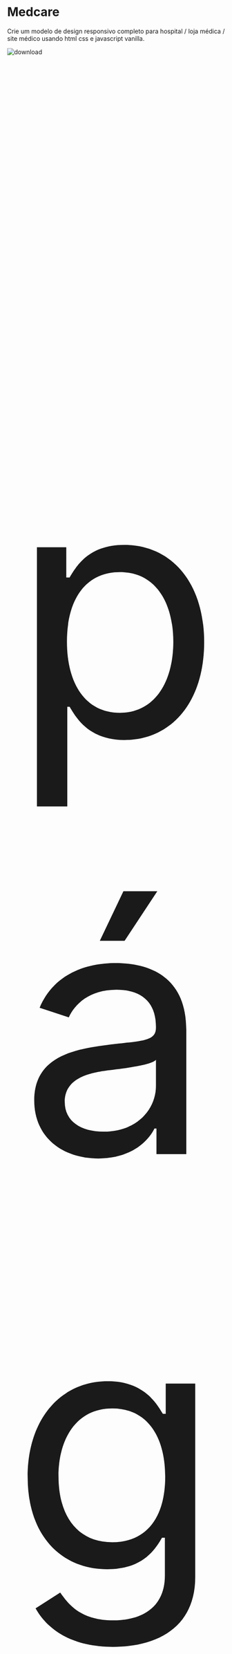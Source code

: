 # Medcare
<p style="text-align: justify;"  align="center">Crie um modelo de design responsivo completo para hospital / loja médica / site médico usando html css e javascript vanilla.</p>


![download](https://user-images.githubusercontent.com/71099757/131668021-9e24f2e9-c554-43a9-b4e1-c97a3e102439.png)

<p style="font-size:50rem;" align="center" >página da web completa</p>

![Web capture_1-9-2021_18047_medcare-hospital netlify app](https://user-images.githubusercontent.com/71099757/131667998-dd8a1a92-1373-4d29-b3ee-8260a4bb6a1e.jpeg)


<p style="text-align: justify;" align="center">A principal característica deste site são:

✔ seção de cabeçalho responsiva usando flexbox.

✔ seção inicial responsiva usando css flexbox.

✔ seção de caixa de contagem responsiva usando grade css.

✔ seção de caixa de serviços responsivos usando grade css.

✔ seção responsiva sobre usando css flexbox.

✔ seção de cartão de equipe responsiva usando grade css.

✔ seção de formulário de contato / reserva responsiva usando css flexbox.

✔ Seção responsiva de depoimento/cartão de revisão usando grade CSS.

✔ blogs responsivos / postagem / seção de caixa de notícias usando grade css.

✔ seção de rodapé responsiva usando grade css.</p>




